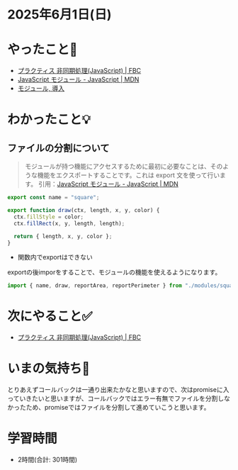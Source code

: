# 2025年6月1日(日)

# やったこと📝

- [プラクティス 非同期処理\(JavaScript\) \| FBC](https://bootcamp.fjord.jp/practices/204)
- [JavaScript モジュール \- JavaScript \| MDN](https://developer.mozilla.org/ja/docs/Web/JavaScript/Guide/Modules)
- [モジュール, 導入](https://ja.javascript.info/modules-intro)

# わかったこと💡
## ファイルの分割について
> モジュールが持つ機能にアクセスするために最初に必要なことは、そのような機能をエクスポートすることです。これは export 文を使って行います。
引用：[JavaScript モジュール \- JavaScript \| MDN](https://developer.mozilla.org/ja/docs/Web/JavaScript/Guide/Modules)

```javascript
export const name = "square";

export function draw(ctx, length, x, y, color) {
  ctx.fillStyle = color;
  ctx.fillRect(x, y, length, length);

  return { length, x, y, color };
}
```
- 関数内でexportはできない

exportの後imporをすることで、モジュールの機能を使えるようになります。

```javascript
import { name, draw, reportArea, reportPerimeter } from "./modules/square.js";
```

# 次にやること✅

- [プラクティス 非同期処理\(JavaScript\) \| FBC](https://bootcamp.fjord.jp/practices/204)

# いまの気持ち🫶

とりあえずコールバックは一通り出来たかなと思いますので、次はpromiseに入っていきたいと思いますが、コールバックではエラー有無でファイルを分割しなかったため、promiseではファイルを分割して進めていこうと思います。

# 学習時間

- 2時間(合計: 301時間)

